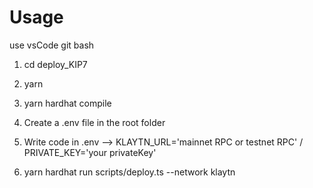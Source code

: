 # Usage

use vsCode git bash 

1. cd deploy_KIP7


2. yarn 


3. yarn hardhat compile


4. Create a .env file in the root folder



5. Write code in .env   -->   KLAYTN_URL='mainnet RPC or testnet RPC' /   PRIVATE_KEY='your privateKey'
                            
                            
6. yarn hardhat run scripts/deploy.ts --network klaytn
